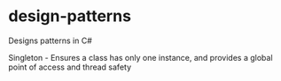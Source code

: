 # design-patterns
Designs patterns in C#

Singleton - Ensures a class has only one instance, and provides a global point of access and thread safety

